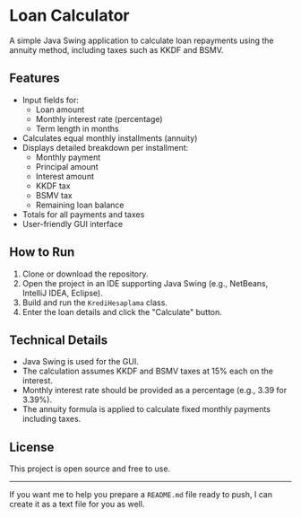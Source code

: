 # Loan Calculator

A simple Java Swing application to calculate loan repayments using the annuity method, including taxes such as KKDF and BSMV.

## Features

- Input fields for:
  - Loan amount
  - Monthly interest rate (percentage)
  - Term length in months
- Calculates equal monthly installments (annuity)
- Displays detailed breakdown per installment:
  - Monthly payment
  - Principal amount
  - Interest amount
  - KKDF tax
  - BSMV tax
  - Remaining loan balance
- Totals for all payments and taxes
- User-friendly GUI interface

## How to Run

1. Clone or download the repository.
2. Open the project in an IDE supporting Java Swing (e.g., NetBeans, IntelliJ IDEA, Eclipse).
3. Build and run the `KrediHesaplama` class.
4. Enter the loan details and click the "Calculate" button.

## Technical Details

- Java Swing is used for the GUI.
- The calculation assumes KKDF and BSMV taxes at 15% each on the interest.
- Monthly interest rate should be provided as a percentage (e.g., 3.39 for 3.39%).
- The annuity formula is applied to calculate fixed monthly payments including taxes.

## License

This project is open source and free to use.

---

If you want me to help you prepare a `README.md` file ready to push, I can create it as a text file for you as well.
